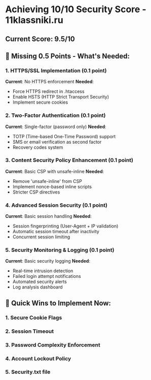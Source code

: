 # Achieving 10/10 Security Score - 11klassniki.ru

## Current Score: 9.5/10

## 🎯 Missing 0.5 Points - What's Needed:

### 1. HTTPS/SSL Implementation (0.1 point)
**Current**: No HTTPS enforcement
**Needed**: 
- Force HTTPS redirect in .htaccess
- Enable HSTS (HTTP Strict Transport Security)
- Implement secure cookies

### 2. Two-Factor Authentication (0.1 point)
**Current**: Single-factor (password only)
**Needed**:
- TOTP (Time-based One-Time Password) support
- SMS or email verification as second factor
- Recovery codes system

### 3. Content Security Policy Enhancement (0.1 point)
**Current**: Basic CSP with unsafe-inline
**Needed**:
- Remove 'unsafe-inline' from CSP
- Implement nonce-based inline scripts
- Stricter CSP directives

### 4. Advanced Session Security (0.1 point)
**Current**: Basic session handling
**Needed**:
- Session fingerprinting (User-Agent + IP validation)
- Automatic session timeout after inactivity
- Concurrent session limiting

### 5. Security Monitoring & Logging (0.1 point)
**Current**: Basic security logging
**Needed**:
- Real-time intrusion detection
- Failed login attempt notifications
- Automated security alerts
- Log analysis dashboard

## 🚀 Quick Wins to Implement Now:

### 1. Secure Cookie Flags
### 2. Session Timeout
### 3. Password Complexity Enforcement
### 4. Account Lockout Policy
### 5. Security.txt file